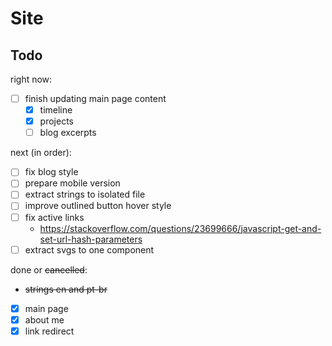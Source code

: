 # Site

## Todo

right now:

- [ ] finish updating main page content
  - [x] timeline
  - [x] projects
  - [ ] blog excerpts

next (in order):

- [ ] fix blog style
- [ ] prepare mobile version
- [ ] extract strings to isolated file
- [ ] improve outlined button hover style
- [ ] fix active links
  - https://stackoverflow.com/questions/23699666/javascript-get-and-set-url-hash-parameters
- [ ] extract svgs to one component

done or ~~cancelled~~:

- ~~strings en and pt-br~~
- [x] main page
- [x] about me
- [x] link redirect
